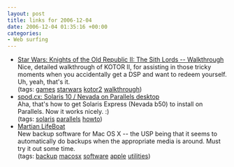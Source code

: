 ```yaml
---
layout: post
title: links for 2006-12-04
date: 2006-12-04 01:35:16 +00:00
categories:
- Web surfing
---
```

<ul class="delicious">
	<li>
		<div class="delicious-link"><a href="http://db.gamefaqs.com/console/xbox/file/star_wars_kotor_ii_a.txt">Star Wars: Knights of the Old Republic II: The Sith Lords -- Walkthrough</a></div>
		<div class="delicious-extended">Nice, detailed walkthrough of KOTOR II, for assisting in those tricky moments when you accidentally get a DSP and want to redeem yourself.  Uh, yeah, that's it.</div>
		<div class="delicious-tags">(tags: <a href="http://del.icio.us/mathie/games">games</a> <a href="http://del.icio.us/mathie/starwars">starwars</a> <a href="http://del.icio.us/mathie/kotor2">kotor2</a> <a href="http://del.icio.us/mathie/walkthrough">walkthrough</a>)</div>
	</li>
	<li>
		<div class="delicious-link"><a href="http://spod.cx/blog/solaris_on_parallels.shtml">spod.cx: Solaris 10 / Nevada on Parallels desktop</a></div>
		<div class="delicious-extended">Aha, that's how to get Solaris Express (Nevada b50) to install on Parallels.  Now it works nicely. :)</div>
		<div class="delicious-tags">(tags: <a href="http://del.icio.us/mathie/solaris">solaris</a> <a href="http://del.icio.us/mathie/parallels">parallels</a> <a href="http://del.icio.us/mathie/howto">howto</a>)</div>
	</li>
	<li>
		<div class="delicious-link"><a href="http://www.martian.com/LifeBoat.html">Martian LifeBoat</a></div>
		<div class="delicious-extended">New backup software for Mac OS X -- the USP being that it seems to automatically do backups when the appropriate media is around.  Must try it out some time.</div>
		<div class="delicious-tags">(tags: <a href="http://del.icio.us/mathie/backup">backup</a> <a href="http://del.icio.us/mathie/macosx">macosx</a> <a href="http://del.icio.us/mathie/software">software</a> <a href="http://del.icio.us/mathie/apple">apple</a> <a href="http://del.icio.us/mathie/utilities">utilities</a>)</div>
	</li>
</ul>
